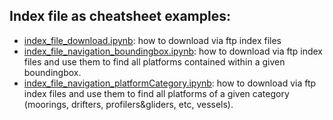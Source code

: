 ## Index file as cheatsheet examples:
* [index_file_download.ipynb](index_file_download.ipynb): how to download via ftp index files
* [index_file_navigation_boundingbox.ipynb](index_file_navigation_boundingbox.ipynb): how to download via ftp index files and use them to find all platforms contained within a given boundingbox.
* [index_file_navigation_platformCategory.ipynb](index_file_navigation_platformCategory.ipynb): how to download via ftp index files and use them to find all platforms of a given category (moorings, drifters, profilers&gliders, etc, vessels).   